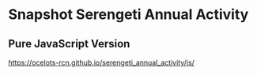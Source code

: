 # Snapshot Serengeti Annual Activity
## Pure JavaScript Version
https://ocelots-rcn.github.io/serengeti_annual_activity/js/